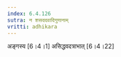 ```yaml
---
index: 6.4.126
sutra: न शसददवादिगुणानाम्
vritti: adhikara
---
```


 अङ्गस्य [6।4।1]  असिद्धवदत्राभात् [6।4।22] 
